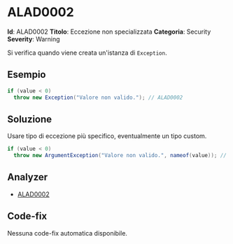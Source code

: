 
# ALAD0002

**Id**: ALAD0002
**Titolo**: Eccezione non specializzata
**Categoria**: Security
**Severity**: Warning

Si verifica quando viene creata un'istanza di `Exception`.


## Esempio

```csharp
if (value < 0)
  throw new Exception("Valore non valido."); // ALAD0002
```


## Soluzione

Usare tipo di eccezione più specifico, eventualmente un tipo custom.

```csharp
if (value < 0)
  throw new ArgumentException("Valore non valido.", nameof(value)); // OK
```


## Analyzer

* [ALAD0002](../../src/Alad.CodeAnalyzer/Security/GenericExceptionAnalyzer.cs)


## Code-fix

Nessuna code-fix automatica disponibile.
